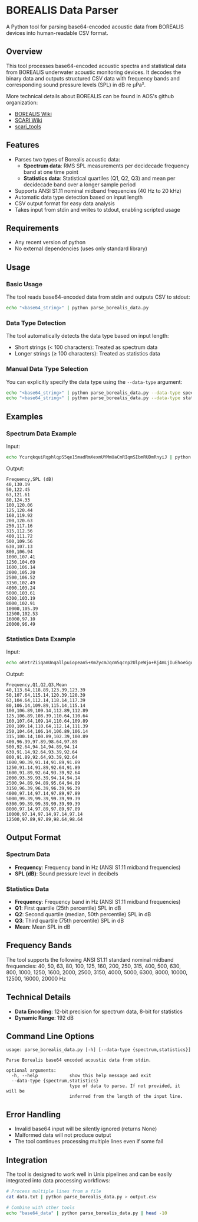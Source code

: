 # BOREALIS Data Parser

A Python tool for parsing base64-encoded acoustic data from BOREALIS devices into human-readable CSV format.

## Overview

This tool processes base64-encoded acoustic spectra and statistical data from BOREALIS underwater acoustic monitoring devices. It decodes the binary data and outputs structured CSV data with frequency bands and corresponding sound pressure levels (SPL) in dB re µPa².

More technical details about BOREALIS can be found in AOS's github organization:

- [BOREALIS Wiki](https://github.com/appliedoceansciences/borealis/wiki)
- [SCARI Wiki](https://github.com/appliedoceansciences/scari/wiki)
- [scari_tools](https://github.com/appliedoceansciences/scari_tools)

## Features

- Parses two types of Borealis acoustic data:
  - **Spectrum data**: RMS SPL measurements per decidecade frequency band at one time point
  - **Statistics data**: Statistical quartiles (Q1, Q2, Q3) and mean per decidecade band over a longer sample period
- Supports ANSI S1.11 nominal midband frequencies (40 Hz to 20 kHz)
- Automatic data type detection based on input length
- CSV output format for easy data analysis
- Takes input from stdin and writes to stdout, enabling scripted usage

## Requirements

- Any recent version of python
- No external dependencies (uses only standard library)

## Usage

### Basic Usage

The tool reads base64-encoded data from stdin and outputs CSV to stdout:

```bash
echo "<base64_string>" | python parse_borealis_data.py
```

### Data Type Detection

The tool automatically detects the data type based on input length:
- Short strings (< 100 characters): Treated as spectrum data
- Longer strings (≥ 100 characters): Treated as statistics data

### Manual Data Type Selection

You can explicitly specify the data type using the `--data-type` argument:

```bash
echo "<base64_string>" | python parse_borealis_data.py --data-type spectrum
echo "<base64_string>" | python parse_borealis_data.py --data-type statistics
```

## Examples

### Spectrum Data Example

Input:
```bash
echo YcurqkquiRqphlqpS5qe15madRmXexmUYMmUaCmRIqmSIbmRUDmRnyiJ | python parse_borealis_data.py
```

Output:
```csv
Frequency,SPL (dB)
40,130.19
50,122.45
63,121.61
80,124.33
100,120.06
125,120.44
160,119.92
200,120.63
250,117.16
315,112.56
400,111.72
500,109.56
630,107.13
800,106.94
1000,107.41
1250,104.69
1600,106.14
2000,105.20
2500,106.52
3150,102.49
4000,103.24
5000,103.61
6300,103.19
8000,102.91
10000,105.39
12500,102.53
16000,97.10
20000,96.49
```

### Statistics Data Example

Input:
```bash
echo oKetrZiiqamUnqallpuiopean5+XmZycmJqcm5qcnp2UlpeWjo+Rj4mLjIuEhoeGgoSFhIOEhYSBgoODgoOEg4OEhYSFhYaGh4eIh4mJiYmKiouLjY2NjY2NjY2Ki4uLioqKiouLjIw= | python parse_borealis_data.py
```

Output:
```csv
Frequency,Q1,Q2,Q3,Mean
40,113.64,118.89,123.39,123.39
50,107.64,115.14,120.39,120.39
63,104.64,112.14,118.14,117.39
80,106.14,109.89,115.14,115.14
100,106.89,109.14,112.89,112.89
125,106.89,108.39,110.64,110.64
160,107.64,109.14,110.64,109.89
200,109.14,110.64,112.14,111.39
250,104.64,106.14,106.89,106.14
315,100.14,100.89,102.39,100.89
400,96.39,97.89,98.64,97.89
500,92.64,94.14,94.89,94.14
630,91.14,92.64,93.39,92.64
800,91.89,92.64,93.39,92.64
1000,90.39,91.14,91.89,91.89
1250,91.14,91.89,92.64,91.89
1600,91.89,92.64,93.39,92.64
2000,93.39,93.39,94.14,94.14
2500,94.89,94.89,95.64,94.89
3150,96.39,96.39,96.39,96.39
4000,97.14,97.14,97.89,97.89
5000,99.39,99.39,99.39,99.39
6300,99.39,99.39,99.39,99.39
8000,97.14,97.89,97.89,97.89
10000,97.14,97.14,97.14,97.14
12500,97.89,97.89,98.64,98.64
```

## Output Format

### Spectrum Data
- **Frequency**: Frequency band in Hz (ANSI S1.11 midband frequencies)
- **SPL (dB)**: Sound pressure level in decibels

### Statistics Data
- **Frequency**: Frequency band in Hz (ANSI S1.11 midband frequencies)
- **Q1**: First quartile (25th percentile) SPL in dB
- **Q2**: Second quartile (median, 50th percentile) SPL in dB
- **Q3**: Third quartile (75th percentile) SPL in dB
- **Mean**: Mean SPL in dB

## Frequency Bands

The tool supports the following ANSI S1.11 standard nominal midband frequencies:
40, 50, 63, 80, 100, 125, 160, 200, 250, 315, 400, 500, 630, 800, 1000, 1250, 1600, 2000, 2500, 3150, 4000, 5000, 6300, 8000, 10000, 12500, 16000, 20000 Hz

## Technical Details

- **Data Encoding**: 12-bit precision for spectrum data, 8-bit for statistics
- **Dynamic Range**: 192 dB

## Command Line Options

```
usage: parse_borealis_data.py [-h] [--data-type {spectrum,statistics}]

Parse Borealis base64 encoded acoustic data from stdin.

optional arguments:
  -h, --help            show this help message and exit
  --data-type {spectrum,statistics}
                        type of data to parse. If not provided, it will be
                        inferred from the length of the input line.
```

## Error Handling

- Invalid base64 input will be silently ignored (returns None)
- Malformed data will not produce output
- The tool continues processing multiple lines even if some fail

## Integration

The tool is designed to work well in Unix pipelines and can be easily integrated into data processing workflows:

```bash
# Process multiple lines from a file
cat data.txt | python parse_borealis_data.py > output.csv

# Combine with other tools
echo "base64_data" | python parse_borealis_data.py | head -10
```